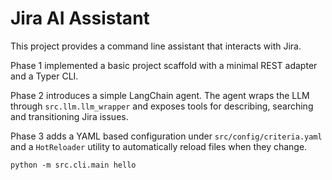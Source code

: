 # Jira AI Assistant

This project provides a command line assistant that interacts with Jira.

Phase 1 implemented a basic project scaffold with a minimal REST adapter and a Typer CLI.

Phase 2 introduces a simple LangChain agent. The agent wraps the LLM through ``src.llm.llm_wrapper`` and exposes tools for describing, searching and transitioning Jira issues.

Phase 3 adds a YAML based configuration under ``src/config/criteria.yaml`` and a ``HotReloader`` utility to automatically reload files when they change.

```
python -m src.cli.main hello
```
